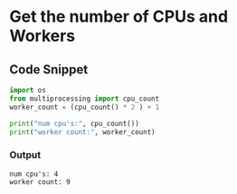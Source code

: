 # Get the number of CPUs and Workers

## Code Snippet

```py
import os
from multiprocessing import cpu_count
worker_count = (cpu_count() * 2 ) + 1

print("num cpu's:", cpu_count())
print("worker count:", worker_count)
```

### Output
```
num cpu's: 4
worker count: 9
```
